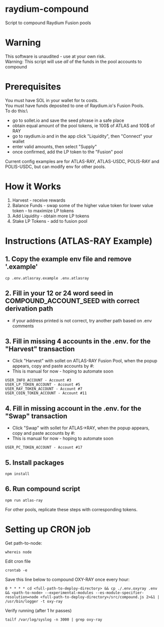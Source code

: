 # raydium-compound
Script to compound Raydium Fusion pools

# Warning
This software is unaudited - use at your own risk.\
Warning: This script will use *all* of the funds in the pool accounts to compound

# Prerequisites
You must have SOL in your wallet for tx costs.\
You must have funds deposited to one of Raydium.io's Fusion Pools.\
To do this:\
- go to sollet.io and save the seed phrase in a safe place
- obtain equal amount of the pool tokens, ie 100$ of ATLAS and 100$ of RAY
- go to raydium.io and in the app click "Liquidity", then "Connect" your wallet
- enter valid amounts, then select "Supply"
- once confirmed, add the LP token to the "Fusion" pool

Current config examples are for ATLAS-RAY, ATLAS-USDC, POLIS-RAY and POLIS-USDC, but can modify env for other pools.


# How it Works
1. Harvest - receive rewards
2. Balance Funds - swap some of the higher value token for lower value token - to maximize LP tokens
3. Add Liquidity - obtain more LP tokens
4. Stake LP Tokens - add to fusion pool


# Instructions (ATLAS-RAY Example)

## 1. Copy the example env file and remove '.example'
```
cp .env.atlasray.example .env.atlasray
```
## 2. Fill in your 12 or 24 word seed in COMPOUND_ACCOUNT_SEED with correct derivation path
- if your address printed is not correct, try another path based on .env comments

## 3. Fill in missing 4 accounts in the .env.<pool> for the "Harvest" transaction
- Click "Harvest" with sollet on ATLAS-RAY Fusion Pool, when the popup appears, copy and paste accounts by #:
- This is manual for now - hoping to automate soon
```
USER_INFO_ACCOUNT - Account #3
USER_LP_TOKEN_ACCOUNT - Account #5
USER_RAY_TOKEN_ACCOUNT - Account #7
USER_COIN_TOKEN_ACCOUNT - Account #11
```

## 4. Fill in missing account in the .env.<pool> for the "Swap" transaction
- Click "Swap" with sollet for ATLAS->RAY, when the popup appears, copy and paste accounts by #:
- This is manual for now - hoping to automate soon
```
USER_PC_TOKEN_ACCOUNT - Account #17
```

## 5. Install packages
```
npm install
```

## 6. Run compound script
```
npm run atlas-ray
```

For other pools, replicate these steps with corresponding tokens.


# Setting up CRON job
Get path-to-node:
```
whereis node
```
Edit cron file
```
crontab -e
```
Save this line below to compound OXY-RAY once every hour:
```
0 * * * * cd <full-path-to-deploy-directory> && cp ./.env.oxyray .env && <path-to-node> --experimental-modules --es-module-specifier-resolution=node <full-path-to-deploy-directory>/src/compound.js 2>&1 | /usr/bin/logger -t oxy-ray
```
Verify running (after 1 hr passes)
```
tailf /var/log/syslog -n 3000 | grep oxy-ray
```
